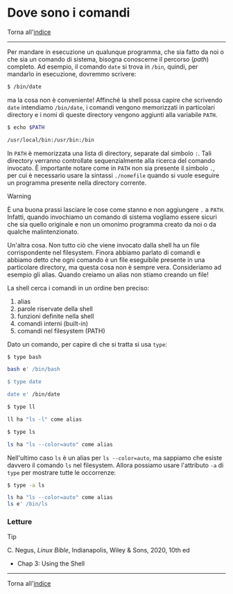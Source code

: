 # Dove sono i comandi

Torna all'[indice](../toc.md)

---

Per mandare in esecuzione un qualunque programma, che sia fatto da noi o che sia
un comando di sistema, bisogna conoscerne il percorso (_path_) completo. Ad esempio,
il comando `date` si trova in `/bin`, quindi, per mandarlo in esecuzione, dovremmo scrivere:

```bash
$ /bin/date
```

ma la cosa non è conveniente! Affinché la shell possa capire che scrivendo `date`
intendiamo `/bin/date`, i comandi vengono memorizzati in particolari directory e
i nomi di queste directory vengono aggiunti alla variabile `PATH`.

```bash
$ echo $PATH

/usr/local/bin:/usr/bin:/bin
```

In `PATH` è memorizzata una lista di directory, separate dal simbolo `:`.
Tali directory verranno controllate sequenzialmente alla ricerca del comando
invocato. È importante notare come in `PATH` non sia presente il simbolo `.`,
per cui è necessario usare la sintassi `./nomefile` quando si vuole eseguire
un programma presente nella directory corrente.

> [!WARNING]
> È una buona prassi lasciare le cose come stanno e non aggiungere `.` a `PATH`.
> Infatti, quando invochiamo un comando di sistema vogliamo essere sicuri
> che sia quello originale e non un omonimo programma creato da noi o da qualche malintenzionato.

Un'altra cosa. Non tutto ciò che viene invocato dalla shell ha un file
corrispondente nel filesystem. Finora abbiamo parlato di comandi e abbiamo
detto che ogni comando è un file eseguibile presente in una particolare
directory, ma questa cosa non è sempre vera. Consideriamo ad esempio gli
alias. Quando creiamo un alias non stiamo creando un file!

La shell cerca i comandi in un ordine ben preciso:

1. alias
1. parole riservate della shell
1. funzioni definite nella shell
1. comandi interni (built-in)
1. comandi nel filesystem (PATH)

Dato un comando, per capire di che si tratta si usa `type`:

```bash
$ type bash

bash e' /bin/bash

$ type date

date e' /bin/date

$ type ll

ll ha "ls -l" come alias

$ type ls

ls ha "ls --color=auto" come alias
```

Nell'ultimo caso `ls` è un alias per `ls --color=auto`, ma sappiamo che esiste
davvero il comando `ls` nel filesystem. Allora possiamo usare l'attributo
`-a` di `type` per mostrare tutte le occorrenze:

```bash
$ type -a ls

ls ha "ls --color=auto" come alias
ls e' /bin/ls
```

### Letture

> [!TIP]
> C. Negus, _Linux Bible_, Indianapolis, Wiley &amp; Sons, 2020, 10th ed
>
> - Chap 3: Using the Shell

---

Torna all'[indice](../toc.md)
